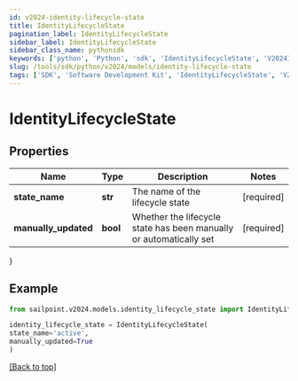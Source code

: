 ```yaml
---
id: v2024-identity-lifecycle-state
title: IdentityLifecycleState
pagination_label: IdentityLifecycleState
sidebar_label: IdentityLifecycleState
sidebar_class_name: pythonsdk
keywords: ['python', 'Python', 'sdk', 'IdentityLifecycleState', 'V2024IdentityLifecycleState'] 
slug: /tools/sdk/python/v2024/models/identity-lifecycle-state
tags: ['SDK', 'Software Development Kit', 'IdentityLifecycleState', 'V2024IdentityLifecycleState']
---
```


# IdentityLifecycleState


## Properties

Name | Type | Description | Notes
------------ | ------------- | ------------- | -------------
**state_name** | **str** | The name of the lifecycle state | [required]
**manually_updated** | **bool** | Whether the lifecycle state has been manually or automatically set | [required]
}

## Example

```python
from sailpoint.v2024.models.identity_lifecycle_state import IdentityLifecycleState

identity_lifecycle_state = IdentityLifecycleState(
state_name='active',
manually_updated=True
)

```
[[Back to top]](#) 

